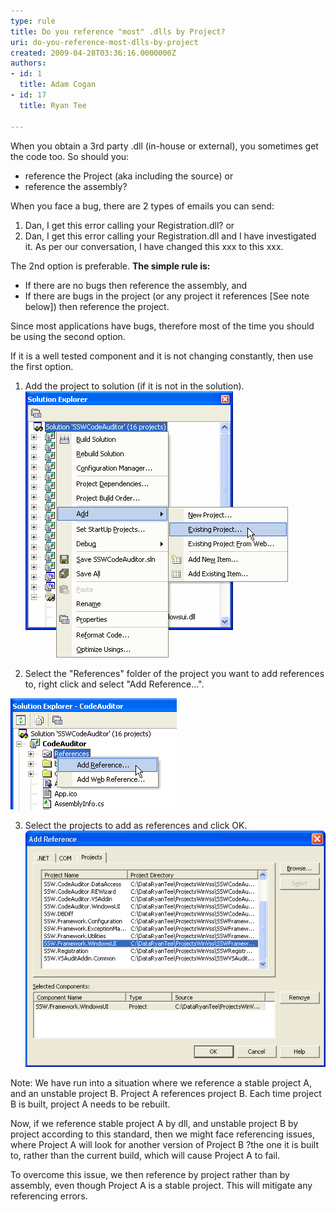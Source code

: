 ```yaml
---
type: rule
title: Do you reference "most" .dlls by Project?
uri: do-you-reference-most-dlls-by-project
created: 2009-04-28T03:36:16.0000000Z
authors:
- id: 1
  title: Adam Cogan
- id: 17
  title: Ryan Tee

---
```


When you obtain a 3rd party .dll (in-house or external), you sometimes get the code too. So should you:

- reference the Project (aka including the source) or
- reference the assembly?


When you face a bug, there are 2 types of emails you can send:

1. Dan, I get this error calling your Registration.dll? or
2. Dan, I get this error calling your Registration.dll and I have investigated it. As per our conversation, I have changed this xxx to this xxx.


The 2nd option is preferable.
**The simple rule is:**
- If there are no bugs then reference the assembly, and
- If there are bugs in the project (or any project it references [See note below]) then reference the project.


Since most applications have bugs, therefore most of the time you should be using the second option.

If it is a well tested component and it is not changing constantly, then use the first option.

1. Add the project to solution (if it is not in the solution). 
![ Add existing project](ReferenceProject1.gif) 

2. Select the "References" folder of the project you want to add references to, right click and select "Add Reference...". 

![ Add reference](ReferenceProject2.gif) 

3. Select the projects to add as references and click OK. 
![ Select the projects to add as references](ReferenceProject3.gif) 



Note: We have run into a situation where we reference a stable project A, and an unstable project B. Project A references project B. Each time project B is built, project A needs to be rebuilt.

Now, if we reference stable project A by dll, and unstable project B by project according to this standard, then we might face referencing issues, where Project A will look for another version of Project B ?the one it is built to, rather than the current build, which will cause Project A to fail.

To overcome this issue, we then reference by project rather than by assembly, even though Project A is a stable project. This will mitigate any referencing errors.
